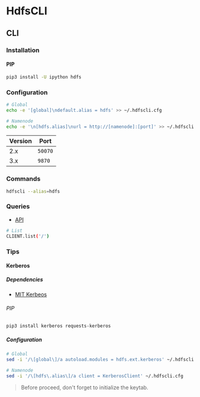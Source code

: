 # HdfsCLI

## CLI

### Installation

#### PIP

```sh
pip3 install -U ipython hdfs
```

### Configuration

```sh
# Global
echo -e '[global]\ndefault.alias = hdfs' >> ~/.hdfscli.cfg

# Namenode
echo -e '\n[hdfs.alias]\nurl = http://[namenode]:[port]' >> ~/.hdfscli.cfg
```

| Version | Port |
| --- | --- |
| 2.x | `50070` |
| 3.x | `9870` |

### Commands

```sh
hdfscli --alias=hdfs
```

### Queries

- [API](https://hdfscli.readthedocs.io/en/latest/api.html)

```sh
# List
CLIENT.list('/')
```

### Tips

#### Kerberos

##### Dependencies

- [MIT Kerbeos](/mit_krb5.md)

###### PIP

```sh
pip3 install kerberos requests-kerberos
```

##### Configuration

```sh
# Global
sed -i '/\[global\]/a autoload.modules = hdfs.ext.kerberos' ~/.hdfscli.cfg

# Namenode
sed -i '/\[hdfs\.alias\]/a client = KerberosClient' ~/.hdfscli.cfg
```

> Before proceed, don't forget to initialize the keytab.
